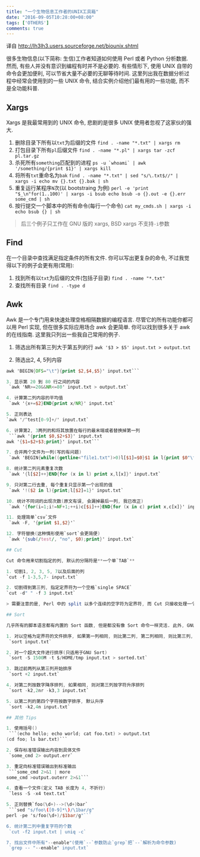 ```yaml
---
title: "一个生物信息工作者的UNIX工具箱"
date: "2016-09-05T10:28:00+08:00"
tags: ['OTHERS']
comments: true
---
```



译自 <http://lh3lh3.users.sourceforge.net/biounix.shtml>

很多生物信息(以下简称: 生信)工作者知道如何使用 Perl 或者 Python 分析数据. 然而, 有些人并没有意识到编程有时并不是必要的. 有些情形下, 使用 UNIX 自带的命令会更加便利, 可以节省大量不必要的无聊等待时间.
这里列出我在数据分析过程中经常会使用到的一些 UNIX 命令, 结合实例介绍他们最有用的一些功能, 而不是全功能科普.

## Xargs

Xargs 是我最常用到的 UNIX 命令, 悲剧的是很多 UNIX 使用者忽视了这家伙的强大.

1. 删除目录下所有以`txt`为后缀的文件
    `find . -name "*.txt" | xargs rm`
2. 打包目录下所有`pl`后缀文件
    `find . -name "*.pl" | xargs tar -zcf pl.tar.gz`
3. 杀死所有`something`匹配到的进程
    ```ps -u `whoami` | awk '/something/{print $1}' | xargs kill```
4. 将所有`txt`重命名为`bak`
    `find . -name "*.txt" | sed "s/\.txt$//" | xargs -i echo mv {}.txt {}.bak | sh`
5. 重复运行某程序`N`次(以 bootstraing 为例)
    `perl -e 'print "$_\n"for(1..100)' | xargs -i bsub echo bsub -o {}.out -e {}.err some_cmd | sh`
6. 按行提交一个脚本中的所有命令(每行一个命令)
    `cat my_cmds.sh | xargs -i echo bsub {} | sh`

> 后三个例子只工作在 GNU 版的 xargs, BSD xargs 不支持`-i`参数

## Find

在一个目录中查找满足指定条件的所有文件. 你可以写出更复杂的命令, 不过我觉得以下的例子会更有用(常用): 

1. 找到所有以`txt`为后缀的文件(包括子目录)
    `find . -name "*.txt"`
2. 查找所有目录
    `find . -type d`

## Awk

Awk 是一个专门用来快速处理空格相隔数据的编程语言. 尽管它的所有功能你都可以用 Perl 实现, 但在很多实际应用场合 awk 会更简单. 你可以找到很多关于 awk 的在线指南. 这里我只列出一些我自己常用的例子.

1. 筛选出所有第三列大于第五列的行
    `awk '$3 > $5' input.txt > output.txt`

2. 筛选出2, 4, 5列内容
 ```awk '{print $2,$4,$5}' input.txt > output.txt
awk 'BEGIN{OFS="\t"}{print $2,$4,$5}' input.txt```

3. 显示第 20 到 80 行之间的内容
  `awk 'NR>=20&&NR<=80' input.txt > output.txt`

4. 计算第二列内容的平均值
  `awk '{x+=$2}END{print x/NR}' input.txt`

5. 正则表达
 `awk '/^test[0-9]+/' input.txt`

6. 计算第2, 3两列的和将其放置在每行的最末端或者替换掉第一列
  ```awk '{print $0,$2+$3}' input.txt
awk '{$1=$2+$3;print}' input.txt```

7. 合并两个文件为一列(写的有问题)
  `awk 'BEGIN{while((getline<"file1.txt")>0)l[$1]=$0}$1 in l{print $0"\t"l[$1]}' file2.txt > output.txt`

8. 统计第二列元素重复次数
  `awk '{l[$2]++}END{for (x in l) print x,l[x]}' input.txt`

9. 只对第二行去重, 每个重复只显示第一个出现的值
  `awk '!($2 in l){print;l[$2]=1}' input.txt`

10. 统计不同词的出现次数(原文有误, 会漏掉最后一列, 我已改正)
  `awk '{for(i=1;i!=NF+1;++i)c[$i]++}END{for (x in c) print x,c[x]}' input.txt`

11. 处理简单`csv`文件
  `awk -F, '{print $1,$2}'`

12. 字符替换(这种情形使用`sort`会更简便)
  `awk '{sub(/test/, "no", $0);print}' input.txt`

## Cut

Cut 命令用来切割指定的列, 默认的分隔符是**一个单`TAB`**

1. 切割1, 2, 3, 5, 7以及后面的列
 `cut -f 1-3,5,7- input.txt`

2. 切割得到第三列, 指定定界符为一个空格`single SPACE`
 `cut -d" " -f 3 input.txt`

> 需要注意的是, Perl 中的 split 以多个连续的空字符为定界符, 而 Cut 只接收处理一个字符为定界符

## Sort

几乎所有的脚本语言都有内置的 Sort 函数, 但是都没有像 Sort 命令一样灵活. 此外, GNU sort 命令空间利用率也是非常高效. 我曾用不到 2GB 的内存排序一个 20GB 的文件. 如此强大的 sort 你自己实现的话会很难.

1. 对以空格为定界符的文件排序, 如果第一列相同, 则比第二列, 第二列相同, 则比第三列, 以此类推
  `sort input.txt`

2. 对一个超大文件进行排序(只适用于GNU Sort)
  `sort -S 1500M -t $/HOME/tmp input.txt > sorted.txt`

3. 跳过前两列从第三列开始排序
  `sort +2 input.txt`

4. 对第二列按数字降序排列, 如果相同, 则对第三列按字符升序排列
  `sort -k2,2nr -k3,3 input.txt`

5. 以第二列的第四个字符按数字排序, 默认升序
  `sort -k2,4n input.txt`

## 其他 Tips

1. 使用括号()
  ```(echo hello; echo world; cat foo.txt) > output.txt
(cd foo; ls bar.txt)```

2. 保存标准错误输出内容到具体文件
  `some_cmd 2> output.err`

3. 重定向标准错误输出到标准输出
  ```some_cmd 2>&1 | more
some_cmd >output.outerr 2>&1```

4. 查看一个文件(定义 TAB 长度为 4, 不折行)
  `less -S -x4 text.txt`

5. 正则替换`foo(\d+)-->(\d+)bar`
  ```sed "s/foo\([0-9]*\)/\1bar/g"
perl -pe 's/foo(\d+)/$1bar/g"```

6. 统计第二列中重复字符的个数
  `cut -f2 input.txt | uniq -c`

7. 找出文件中所有"--enable"(使用`--`参数防止`grep`把`--`解析为命令参数)
  `grep -- "--enable" input.txt`